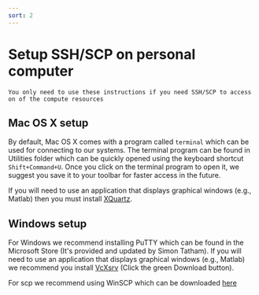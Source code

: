 ```yaml
---
sort: 2
---
```


# Setup SSH/SCP on personal computer

```note
You only need to use these instructions if you need SSH/SCP to access on of the compute resources
```

## Mac OS X setup

By default, Mac OS X comes with a program called `terminal` which can be used for connecting to our systems.  The terminal program can be found in  Utilities folder which can be quickly opened using the keyboard shortcut `Shift+Command+U`.  Once you click on the terminal program to open it, we suggest you save it to your toolbar for faster access in the future.

If you will need to use an application that displays graphical windows (e.g., Matlab) then you must install [XQuartz](https://www.xquartz.org/).

## Windows setup

For Windows we recommend installing PuTTY which can be found in the Microsoft Store (It's provided and updated by Simon Tatham).
If you will need to use an application that displays graphical windows (e.g., Matlab) we recommend you install [VcXsrv](https://sourceforge.net/projects/vcxsrv/) (Click the green Download button). 

For scp we recommend using WinSCP which can be downloaded [here](https://winscp.net/eng/download.php) 